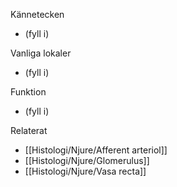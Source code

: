 Kännetecken
- (fyll i)

Vanliga lokaler
- (fyll i)

Funktion
- (fyll i)

Relaterat
- [[Histologi/Njure/Afferent arteriol]]
- [[Histologi/Njure/Glomerulus]]
- [[Histologi/Njure/Vasa recta]]
